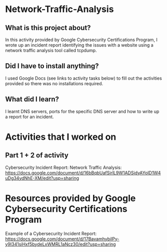 # Network-Traffic-Analysis
## What is this project about?
In this activity provided by Google Cybersecurity Certifications Program, I wrote up an incident report identifying the issues with a website using a network traffic analysis tool called tcpdump.

## Did I have to install anything?
I used Google Docs (see links to activity tasks below) to fill out the activities provided so there was no installations required.

## What did I learn?
I learnt DNS servers, ports for the specific DNS server and how to write up a report for an incident.


# Activities that I worked on
## Part 1 + 2 of activity
Cybersecurity Incident Report: Network Traffic Analysis:
https://docs.google.com/document/d/16bBqbUafSirlL9W1ADSjdyAYoID1W4uDg34ydNhE-XM/edit?usp=sharing


# Resources provided by Google Cybersecurity Certifications Program
Example of a  Cybersecurity Incident Report:
https://docs.google.com/document/d/17BavamhybilPy-y9I341siHxf5bydeLxWMRL1aNcz30/edit?usp=sharing
